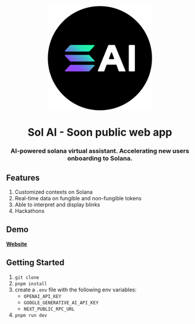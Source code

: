 <div align="center">
  
  ![Watch the demo](./public/images/brand/sol-ai-logo.png)
  <h1>Sol AI - Soon public web app</h1>
  
  <h3>AI-powered solana virtual assistant. Accelerating new users onboarding to Solana.</h3>
</div>


## Features

1. Customized contexts on Solana
2. Real-time data on fungible and non-fungible tokens
3. Able to interpret and display blinks
4. Hackathons

## Demo

[**Website**](https://sol-ai.app/)

## Getting Started

1. `git clone`
2. `pnpm install`
3. create a `.env` file with the following env variables:
    - `OPENAI_API_KEY`
    - `GOOGLE_GENERATIVE_AI_API_KEY`
    - `NEXT_PUBLIC_RPC_URL`
3. `pnpm run dev`

